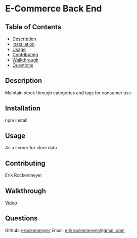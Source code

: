 # E-Commerce Back End
## Table of Contents
- [Description](README.md#description)
- [Installation](README.md#installation)
- [Usage](README.md#usage)
- [Contributing](README.md#contributing)
- [Walkthrough](README.md#walkthrough)
- [Questions](README.md#questions)

## Description
Maintain stock through categories and tags for consumer use.

## Installation
npm install

## Usage
As a server for store data

## Contributing
Erik Rockenmeyer

## Walkthrough
[Video](https://drive.google.com/file/d/1JykxrHKC0ASd8B3I8vXSE-OittuEqfCG/view)

## Questions
Github: [erockenmeyer](https://github.com/erockenmeyer)
Email: erikrockenmeyer@gmail.com